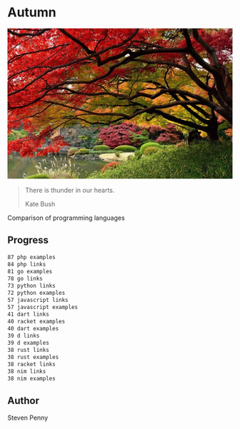 # Autumn

![hero](docs/image.jpg)

> There is thunder in our hearts.
>
> Kate Bush

Comparison of programming languages

## Progress

~~~
87 php examples
84 php links
81 go examples
78 go links
73 python links
72 python examples
57 javascript links
57 javascript examples
41 dart links
40 racket examples
40 dart examples
39 d links
39 d examples
38 rust links
38 rust examples
38 racket links
38 nim links
38 nim examples
~~~

## Author

Steven Penny
